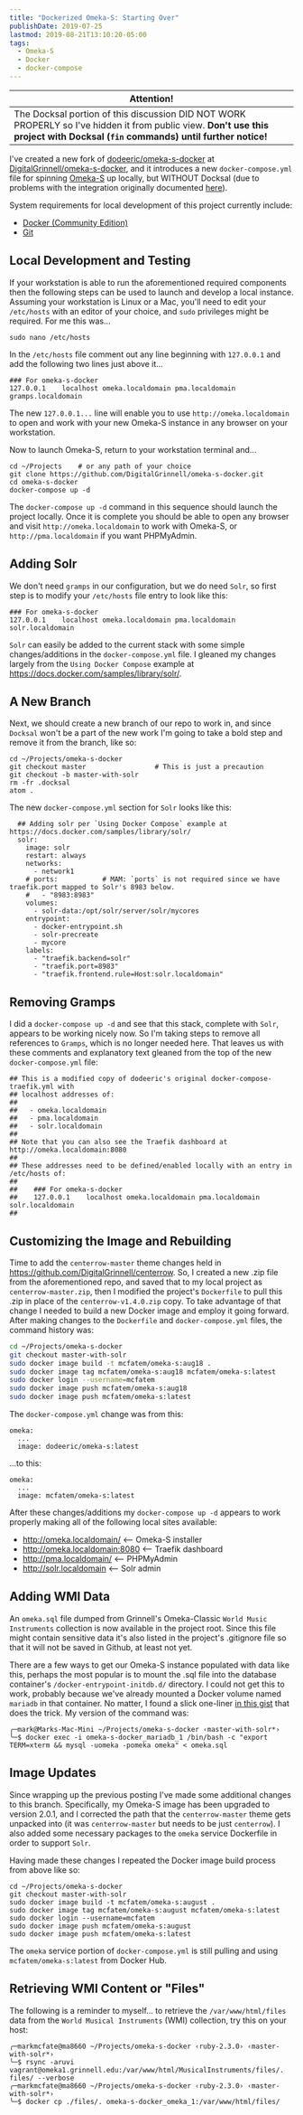 ```yaml
---
title: "Dockerized Omeka-S: Starting Over"
publishDate: 2019-07-25
lastmod: 2019-08-21T13:10:20-05:00
tags:
  - Omeka-S
  - Docker
  - docker-compose
---
```


| Attention! |
| --- |
| The Docksal portion of this discussion DID NOT WORK PROPERLY so I've hidden it from public view.  **Don't use this project with Docksal (`fin` commands) until further notice!** |

I've created a new fork of [dodeeric/omeka-s-docker](https://github.com/dodeeric/omeka-s-docker) at [DigitalGrinnell/omeka-s-docker](https://github.com/DigitalGrinnell/omeka-s-docker), and it introduces a new `docker-compose.yml` file for spinning [Omeka-S](https://omeka.org/s/) up locally, but WITHOUT Docksal (due to problems with the integration originally documented [here](https://static.grinnell.edu/blogs/McFateM/posts/019-dockerized-omeka-s/)).

System requirements for local development of this project currently include:

- [Docker (Community Edition)](https://docs.docker.com/install/)
- [Git](https://git-scm.com/book/en/v2/Getting-Started-Installing-Git)

## Local Development and Testing

If your workstation is able to run the aforementioned required components then the following steps can be used to launch and develop a local instance.  Assuming your workstation is Linux or a Mac, you'll need to edit your `/etc/hosts` with an editor of your choice, and `sudo` privileges might be required.  For me this was...

```
sudo nano /etc/hosts
```

In the `/etc/hosts` file comment out any line beginning with `127.0.0.1` and add the following two lines just above it...
```
### For omeka-s-docker
127.0.0.1    localhost omeka.localdomain pma.localdomain gramps.localdomain
```
The new `127.0.0.1...` line will enable you to use `http://omeka.localdomain` to open and work with your new Omeka-S instance in any browser on your workstation.

Now to launch Omeka-S, return to your workstation terminal and...

```
cd ~/Projects    # or any path of your choice
git clone https://github.com/DigitalGrinnell/omeka-s-docker.git
cd omeka-s-docker
docker-compose up -d
```

The `docker-compose up -d` command in this sequence should launch the project locally.  Once it is complete you should be able to open any browser and visit `http://omeka.localdomain` to work with Omeka-S, or `http://pma.localdomain` if you want PHPMyAdmin.

## Adding Solr
We don't need `gramps` in our configuration, but we do need `Solr`, so first step is to modify your `/etc/hosts` file entry to look like this:
```
### For omeka-s-docker
127.0.0.1    localhost omeka.localdomain pma.localdomain solr.localdomain
```
`Solr` can easily be added to the current stack with some simple changes/additions in the `docker-compose.yml` file.  I gleaned my changes largely from the `Using Docker Compose` example at https://docs.docker.com/samples/library/solr/.

## A New Branch
Next, we should create a new branch of our repo to work in, and since `Docksal` won't be a part of the new work I'm going to take a bold step and remove it from the branch, like so:
```
cd ~/Projects/omeka-s-docker
git checkout master                 # This is just a precaution
git checkout -b master-with-solr
rm -fr .docksal
atom .
```

The new `docker-compose.yml` section for `Solr` looks like this:

```
  ## Adding solr per `Using Docker Compose` example at https://docs.docker.com/samples/library/solr/
  solr:
    image: solr
    restart: always
    networks:
      - network1
    # ports:           # MAM: `ports` is not required since we have traefik.port mapped to Solr's 8983 below.
    #   - "8983:8983"
    volumes:
      - solr-data:/opt/solr/server/solr/mycores
    entrypoint:
      - docker-entrypoint.sh
      - solr-precreate
      - mycore
    labels:
      - "traefik.backend=solr"
      - "traefik.port=8983"
      - "traefik.frontend.rule=Host:solr.localdomain"
```

## Removing Gramps
I did a `docker-compose up -d` and see that this stack, complete with `Solr`, appears to be working nicely now.  So I'm taking steps to remove all references to `Gramps`, which is no longer needed here.  That leaves us with these comments and explanatory text gleaned from the top of the new `docker-compose.yml` file:

```
## This is a modified copy of dodeeric's original docker-compose-traefik.yml with
## localhost addresses of:
##
##   - omeka.localdomain
##   - pma.localdomain
##   - solr.localdomain
##
## Note that you can also see the Traefik dashboard at http://omeka.localdomain:8080
##
## These addresses need to be defined/enabled locally with an entry in /etc/hosts of:
##
##    ### For omeka-s-docker
##    127.0.0.1    localhost omeka.localdomain pma.localdomain solr.localdomain
##
```

## Customizing the Image and Rebuilding
Time to add the `centerrow-master` theme changes held in https://github.com/DigitalGrinnell/centerrow.  So, I created a new .zip file from the aforementioned repo, and saved that to my local project as `centerrow-master.zip`, then I modified the project's `Dockerfile` to pull this .zip in place of the `centerrow-v1.4.0.zip` copy. To take advantage of that change I needed to build a new Docker image and employ it going forward.  After making changes to the `Dockerfile` and `docker-compose.yml` files, the command history was:

```bash
cd ~/Projects/omeka-s-docker
git checkout master-with-solr
sudo docker image build -t mcfatem/omeka-s:aug18 .
sudo docker image tag mcfatem/omeka-s:aug18 mcfatem/omeka-s:latest
sudo docker login --username=mcfatem
sudo docker image push mcfatem/omeka-s:aug18
sudo docker image push mcfatem/omeka-s:latest
```

The `docker-compose.yml` change was from this:
```
omeka:
  ...
  image: dodeeric/omeka-s:latest
```
...to this:
```
omeka:
  ...
  image: mcfatem/omeka-s:latest
```

After these changes/additions my `docker-compose up -d` appears to work properly making all of the following local sites available:

  - http://omeka.localdomain/         <-- Omeka-S installer
  - http://omeka.localdomain:8080     <-- Traefik dashboard
  - http://pma.localdomain/           <-- PHPMyAdmin
  - http://solr.localdomain           <-- Solr admin

## Adding WMI Data
An `omeka.sql` file dumped from Grinnell's Omeka-Classic `World Music Instruments` collection is now available in the project root.  Since this file might contain sensitive data it's also listed in the project's .gitignore file so that it will not be saved in Github, at least not yet.

There are a few ways to get our Omeka-S instance populated with data like this, perhaps the most popular is to mount the .sql file into the database container's `/docker-entrypoint-initdb.d/` directory. I could not get this to work, probably because we've already mounted a Docker volume named `mariadb` in that container.  No matter, I found a slick one-liner [in this gist](https://gist.github.com/zburgermeiszter/89a41467c80327c0bb550a2c7077d747) that does the trick.  My version of the command was:

```
╭─mark@Marks-Mac-Mini ~/Projects/omeka-s-docker ‹master-with-solr*›
╰─$ docker exec -i omeka-s-docker_mariadb_1 /bin/bash -c "export TERM=xterm && mysql -uomeka -pomeka omeka" < omeka.sql  
```

## Image Updates
Since wrapping up the previous posting I've made some additional changes to this branch.  Specifically, my Omeka-S image has been upgraded to version 2.0.1, and I corrected the path that the `centerrow-master` theme gets unpacked into (it was `centerrow-master` but needs to be just `centerrow`).  I also added some necessary packages to the `omeka` service Dockerfile in order to support `Solr`.

Having made these changes I repeated the Docker image build process from above like so:

```
cd ~/Projects/omeka-s-docker
git checkout master-with-solr
sudo docker image build -t mcfatem/omeka-s:august .
sudo docker image tag mcfatem/omeka-s:august mcfatem/omeka-s:latest
sudo docker login --username=mcfatem
sudo docker image push mcfatem/omeka-s:august
sudo docker image push mcfatem/omeka-s:latest
```
The `omeka` service portion of `docker-compose.yml` is still pulling and using `mcfatem/omeka-s:latest` from Docker Hub.

## Retrieving WMI Content or "Files"
The following is a reminder to myself... to retrieve the `/var/www/html/files` data from the `World Musical Instruments` (WMI) collection, try this on your host:

```
╭─markmcfate@ma8660 ~/Projects/omeka-s-docker ‹ruby-2.3.0› ‹master-with-solr*›
╰─$ rsync -aruvi vagrant@omeka1.grinnell.edu:/var/www/html/MusicalInstruments/files/. files/ --verbose
╭─markmcfate@ma8660 ~/Projects/omeka-s-docker ‹ruby-2.3.0› ‹master-with-solr*›
╰─$ docker cp ./files/. omeka-s-docker_omeka_1:/var/www/html/files/
```

<!--

## Capturing the Configuration
So, having successfully started my new, local Omeka-S stack with `docker-compose up -d`, I wanted to visit the primary container and capture all of the pristine Omeka-S config and code.  The project does NOT map the document root to a persistent directory on the host, so to capture it I did this:

| Workstation Commands |
| --- |
| cd ~/Projects/omeka-s-docker; <br/> mkdir html; <br/> docker cp omeka-s-docker_omeka_1:/var/www/html/. ./html/ |

The last command above, `docker cp...`, is the key.  It copies the established docroot, '/var/www/html', from inside the Omeka container, out to the new `./html` directory on host.

## Adding a Custom Docksal Configuration
Having successfully captured a pristine Omeka-S docroot, I executed a `fin config generate` command on the host from my `~/Projects/omeka-s-docker` project directory.  The result was this:
```
╭─mark@Marks-Air.grinnell.edu ~/Projects/omeka-s-docker  ‹docksal*›
╰─➤  fin config generate
DOCROOT has been detected as html. Is that correct? [y/n]: y
Configuration was generated. You can start it with fin project start
```
Following the prompted suggestion, I then executed `fin project start` and the stack did come alive.  However, when I visit http://omeka-s-docker.docksal I get an "Internal Server Error" page, probably because my database config isn't right yet?  I subsequently did `fin logs` at my command prompt and got back...

```
╭─mark@Marks-Air.grinnell.edu ~/Projects/omeka-s-docker  ‹docksal*›
╰─➤  fin logs
Attaching to omeka-s-docker_web_1, omeka-s-docker_cli_1, omeka-s-docker_db_1
web_1  | Configuring Apache2 environment variables...
web_1  | [Thu Jul 25 15:45:58.407927 2019] [ssl:warn] [pid 1:tid 140419333643144] AH01909: web:443:0 server certificate does NOT include an ID which matches the server name
web_1  | [Thu Jul 25 15:45:58.417368 2019] [ssl:warn] [pid 1:tid 140419333643144] AH01909: web:443:0 server certificate does NOT include an ID which matches the server name
web_1  | [Thu Jul 25 15:45:58.419233 2019] [mpm_event:notice] [pid 1:tid 140419333643144] AH00489: Apache/2.4.35 (Unix) LibreSSL/2.6.5 configured -- resuming normal operations
web_1  | [Thu Jul 25 15:45:58.419345 2019] [core:notice] [pid 1:tid 140419333643144] AH00094: Command line: 'httpd -D FOREGROUND'
web_1  | [Thu Jul 25 15:49:00.969960 2019] [core:alert] [pid 10:tid 140419332627176] [client 172.24.0.5:35076] /var/www/html/.htaccess: Invalid command 'php_value', perhaps misspelled or defined by a module not included in the server configuration
web_1  | 172.24.0.5 - - [25/Jul/2019:15:49:00 +0000] "GET / HTTP/1.1" 500 528
web_1  | [Thu Jul 25 15:49:01.222289 2019] [core:alert] [pid 8:tid 140419332156136] [client 172.24.0.5:35078] /var/www/html/.htaccess: Invalid command 'php_value', perhaps misspelled or defined by a module not included in the server configuration
web_1  | 172.24.0.5 - - [25/Jul/2019:15:49:01 +0000] "GET /favicon.ico HTTP/1.1" 500 528
web_1  | [Thu Jul 25 15:49:18.852967 2019] [core:alert] [pid 10:tid 140419332721384] [client 172.24.0.5:35082] /var/www/html/.htaccess: Invalid command 'php_value', perhaps misspelled or defined by a module not included in the server configuration
web_1  | 172.24.0.5 - - [25/Jul/2019:15:49:18 +0000] "GET /install HTTP/1.1" 500 528
web_1  | [Thu Jul 25 15:58:27.745096 2019] [core:alert] [pid 10:tid 140419332344552] [client 172.24.0.5:35086] /var/www/html/.htaccess: Invalid command 'php_value', perhaps misspelled or defined by a module not included in the server configuration
web_1  | 172.24.0.5 - - [25/Jul/2019:15:58:27 +0000] "GET / HTTP/1.1" 500 528
web_1  | [Thu Jul 25 16:48:15.623872 2019] [core:alert] [pid 8:tid 140419332061928] [client 172.24.0.5:35090] /var/www/html/.htaccess: Invalid command 'php_value', perhaps misspelled or defined by a module not included in the server configuration
web_1  | 172.24.0.5 - - [25/Jul/2019:16:48:15 +0000] "GET / HTTP/1.1" 500 528
cli_1  | 2019-07-25 15:45:56 | Updating docker user uid/gid to 501/20 to match the host user uid/gid...
cli_1  | 2019-07-25 15:45:58 | Resetting permissions on /home/docker and /var/www...
cli_1  | 2019-07-25 15:45:58 | Preliminary initialization completed.
cli_1  | 2019-07-25 15:45:58 | Passing execution to: supervisord
cli_1  | 2019-07-25 15:46:00,068 CRIT Supervisor running as root (no user in config file)
cli_1  | 2019-07-25 15:46:00,069 INFO Included extra file "/etc/supervisor/conf.d/supervisord.conf" during parsing
cli_1  | 2019-07-25 15:46:00,107 INFO RPC interface 'supervisor' initialized
cli_1  | 2019-07-25 15:46:00,107 CRIT Server 'unix_http_server' running without any HTTP authentication checking
cli_1  | 2019-07-25 15:46:00,108 INFO supervisord started with pid 1
cli_1  | 2019-07-25 15:46:01,111 INFO spawned: 'cron' with pid 29
cli_1  | 2019-07-25 15:46:01,115 INFO spawned: 'sshd' with pid 30
cli_1  | 2019-07-25 15:46:01,118 INFO spawned: 'php-fpm' with pid 31
cli_1  | 2019-07-25 15:46:01,918 DEBG fd 16 closed, stopped monitoring <POutputDispatcher at 140451264069856 for <Subprocess at 140451264308792 with name php-fpm in state STARTING> (stdout)>
cli_1  | 2019-07-25 15:46:01,951 DEBG 'php-fpm' stderr output:
cli_1  | [25-Jul-2019 15:46:01] NOTICE: fpm is running, pid 31
cli_1  |
cli_1  | 2019-07-25 15:46:01,953 DEBG 'php-fpm' stderr output:
cli_1  | [25-Jul-2019 15:46:01] NOTICE: ready to handle connections
cli_1  |
cli_1  | 2019-07-25 15:46:02,955 INFO success: cron entered RUNNING state, process has stayed up for > than 1 seconds (startsecs)
cli_1  | 2019-07-25 15:46:02,955 INFO success: sshd entered RUNNING state, process has stayed up for > than 1 seconds (startsecs)
cli_1  | 2019-07-25 15:46:02,955 INFO success: php-fpm entered RUNNING state, process has stayed up for > than 1 seconds (startsecs)
db_1   | Running init scripts in /docker-entrypoint.d/ as root...
db_1   | Including custom configuration from /var/www/.docksal/etc/mysql/my.cnf
db_1   | 2019-07-25 15:45:57 0 [Warning] TIMESTAMP with implicit DEFAULT value is deprecated. Please use --explicit_defaults_for_timestamp server option (see documentation for more details).
db_1   | 2019-07-25 15:45:57 0 [Note] mysqld (mysqld 5.6.43) starting as process 1 ...
db_1   | 2019-07-25 15:45:57 1 [Note] Plugin 'FEDERATED' is disabled.
db_1   | 2019-07-25 15:45:57 1 [Note] InnoDB: Using atomics to ref count buffer pool pages
db_1   | 2019-07-25 15:45:57 1 [Note] InnoDB: The InnoDB memory heap is disabled
db_1   | 2019-07-25 15:45:57 1 [Note] InnoDB: Mutexes and rw_locks use GCC atomic builtins
db_1   | 2019-07-25 15:45:57 1 [Note] InnoDB: Memory barrier is not used
db_1   | 2019-07-25 15:45:57 1 [Note] InnoDB: Compressed tables use zlib 1.2.11
db_1   | 2019-07-25 15:45:57 1 [Note] InnoDB: Using Linux native AIO
db_1   | 2019-07-25 15:45:57 1 [Note] InnoDB: Using CPU crc32 instructions
db_1   | 2019-07-25 15:45:57 1 [Note] InnoDB: Initializing buffer pool, size = 256.0M
db_1   | 2019-07-25 15:45:57 1 [Note] InnoDB: Completed initialization of buffer pool
db_1   | 2019-07-25 15:45:57 1 [Note] InnoDB: Highest supported file format is Barracuda.
db_1   | 2019-07-25 15:45:57 1 [Note] InnoDB: 128 rollback segment(s) are active.
db_1   | 2019-07-25 15:45:57 1 [Note] InnoDB: Waiting for purge to start
db_1   | 2019-07-25 15:45:57 1 [Note] InnoDB: 5.6.43 started; log sequence number 1626143
db_1   | 2019-07-25 15:45:57 1 [Note] Server hostname (bind-address): '*'; port: 3306
db_1   | 2019-07-25 15:45:57 1 [Note] IPv6 is available.
db_1   | 2019-07-25 15:45:57 1 [Note]   - '::' resolves to '::';
db_1   | 2019-07-25 15:45:57 1 [Note] Server socket created on IP: '::'.
db_1   | 2019-07-25 15:45:57 1 [Warning] Insecure configuration for --pid-file: Location '/var/run/mysqld' in the path is accessible to all OS users. Consider choosing a different directory.
db_1   | 2019-07-25 15:45:57 1 [Warning] 'proxies_priv' entry '@ root@db' ignored in --skip-name-resolve mode.
db_1   | 2019-07-25 15:45:58 1 [Note] Event Scheduler: Loaded 0 events
db_1   | 2019-07-25 15:45:58 1 [Note] mysqld: ready for connections.
db_1   | Version: '5.6.43'  socket: '/var/run/mysqld/mysqld.sock'  port: 3306  MySQL Community Server (GPL)
```  

The `web_1... Invalid command 'php_value'` looks odd so I opened the `./html/.htaccess` file on the host and commented out the last two lines (where the `php_value` statements were). I was also concerned that this configuration doesn't specify any database name or credentials, so following [this documentation](https://docs.docksal.io/stack/extend-images/#extend-docksal.yml) I added to `./.docksal/docksal.yml` in the project directory so that it now has  the following initial content:

```
version: "2.1"

services:
  db:
    environment:
      MYSQL_ROOT_PASSWORD: root
      MYSQL_DATABASE: omeka
      MYSQL_USER: omeka
      MYSQL_PASSWORD: omeka
```

Then a new `fin up` and http://omeka-s-docker.docksal successfully **opened the Omeka install page!**  

# Woot!
I'm pushing the latest changes to the `docksal` branch of https://github.com/DigitalGrinnell/omeka-s-docker NOW!

NOT a wrap.  As Arnold Schwarzenegger would say: "I'll be back!"

-->

